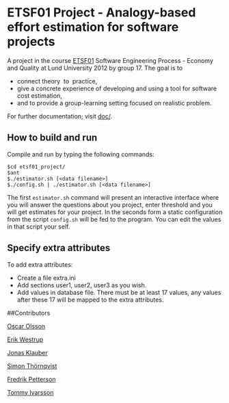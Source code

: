 # ETSF01 Project - Analogy-based effort estimation for software projects
A project in the course [ETSF01](http://cs.lth.se/english/course/etsf01/) Software Engineering Process - Economy and Quality at Lund University 2012 by group 17. The goal is to

* connect theory  to  practice,
* give a concrete experience of developing and using a tool for software cost estimation,
* and to provide a group-learning setting focused on realistic problem.

For further documentation; visit [doc/](https://github.com/erikw/etsf01_project/tree/master/doc).

## How to build and run
Compile and run by typing the following commands:

	$cd etsf01_project/
	$ant
	$./estimator.sh [<data filename>]
	$./config.sh | ./estimator.sh [<data filename>]

The first `estimator.sh` command will present an interactive interface where you will answer the questions about you project, enter threshold and you will get estimates for your project. In the seconds form a static configuration from the script `config.sh` will be fed to the program. You can edit the values in that script your self.


## Specify extra attributes
To add extra attributes:
 * Create a file extra.ini
 * Add sections user1, user2, user3 as you wish.
 * Add values in database file. There must be at least 17 values, any values after these 17 will be mapped to the extra attributes.

##Contributors

[Oscar Olsson](https://github.com/DrunkenInfant)

[Erik Westrup](https://github.com/erikw)

[Jonas Klauber](https://github.com/allanjonas)

[Simon Thörnqvist](https://github.com/drowzyorginal)

[Fredrik Petterson](https://github.com/hyperremix)

[Tommy Ivarsson](https://github.com/tomeo)
